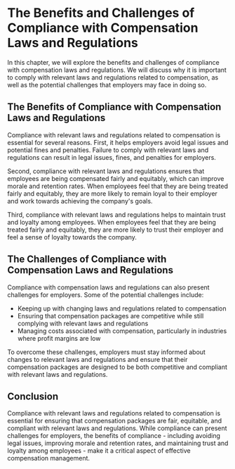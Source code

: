 # The Benefits and Challenges of Compliance with Compensation Laws and Regulations

In this chapter, we will explore the benefits and challenges of compliance with compensation laws and regulations. We will discuss why it is important to comply with relevant laws and regulations related to compensation, as well as the potential challenges that employers may face in doing so.

The Benefits of Compliance with Compensation Laws and Regulations
-----------------------------------------------------------------

Compliance with relevant laws and regulations related to compensation is essential for several reasons. First, it helps employers avoid legal issues and potential fines and penalties. Failure to comply with relevant laws and regulations can result in legal issues, fines, and penalties for employers.

Second, compliance with relevant laws and regulations ensures that employees are being compensated fairly and equitably, which can improve morale and retention rates. When employees feel that they are being treated fairly and equitably, they are more likely to remain loyal to their employer and work towards achieving the company's goals.

Third, compliance with relevant laws and regulations helps to maintain trust and loyalty among employees. When employees feel that they are being treated fairly and equitably, they are more likely to trust their employer and feel a sense of loyalty towards the company.

The Challenges of Compliance with Compensation Laws and Regulations
-------------------------------------------------------------------

Compliance with compensation laws and regulations can also present challenges for employers. Some of the potential challenges include:

* Keeping up with changing laws and regulations related to compensation
* Ensuring that compensation packages are competitive while still complying with relevant laws and regulations
* Managing costs associated with compensation, particularly in industries where profit margins are low

To overcome these challenges, employers must stay informed about changes to relevant laws and regulations and ensure that their compensation packages are designed to be both competitive and compliant with relevant laws and regulations.

Conclusion
----------

Compliance with relevant laws and regulations related to compensation is essential for ensuring that compensation packages are fair, equitable, and compliant with relevant laws and regulations. While compliance can present challenges for employers, the benefits of compliance - including avoiding legal issues, improving morale and retention rates, and maintaining trust and loyalty among employees - make it a critical aspect of effective compensation management.
